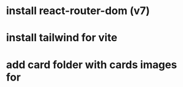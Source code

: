 # install react-router-dom (v7)

# install tailwind for vite

# add card folder with cards images for 

